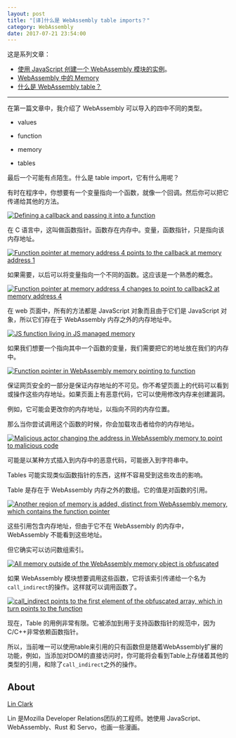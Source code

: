 ```yaml
---
layout: post
title: "[译]什么是 WebAssembly table imports？"
category: WebAssembly
date: 2017-07-21 23:54:00
---
```


这是系列文章：

* [使用 JavaScript 创建一个 WebAssembly 模块的实例](https://fanmingfei.com/posts/WebAssembly_Instance.html)。
* [WebAssembly 中的 Memory](https://fanmingfei.com/posts/WebAssembly_Memory.html)
* [什么是 WebAssembly table？](https://fanmingfei.com/posts/WebAssembly_Table.html)

***


在第一篇文章中，我介绍了 WebAssembly 可以导入的四中不同的类型。

*   values

*   function

*   memory

*   tables

最后一个可能有点陌生。什么是 table import，它有什么用呢？

有时在程序中，你想要有一个变量指向一个函数，就像一个回调。然后你可以把它传递给其他的方法。

[![Defining a callback and passing it into a function](http://p0.qhimg.com/t013f3283d610d13d62.png)](https://2r4s9p1yi1fa2jd7j43zph8r-wpengine.netdna-ssl.com/files/2017/07/03-01.png)

在 C 语言中，这叫做函数指针。函数存在内存中。变量，函数指针，只是指向该内存地址。

[![Function pointer at memory address 4 points to the callback at memory address 1](http://p0.qhimg.com/t01443ce0dad73dcbec.png)](https://2r4s9p1yi1fa2jd7j43zph8r-wpengine.netdna-ssl.com/files/2017/07/03-02.png)

如果需要，以后可以将变量指向一个不同的函数。这应该是一个熟悉的概念。

[![Function pointer at memory address 4 changes to point to callback2 at memory address 4](http://p0.qhimg.com/t015624ec75c5304983.png)](https://2r4s9p1yi1fa2jd7j43zph8r-wpengine.netdna-ssl.com/files/2017/07/03-03.png)

在 web 页面中，所有的方法都是 JavaScript 对象而且由于它们是 JavaScript 对象，所以它们存在于 WebAssembly 内存之外的内存地址中。

[![JS function living in JS managed memory](http://p0.qhimg.com/t018d5df01e553a649e.png)](https://2r4s9p1yi1fa2jd7j43zph8r-wpengine.netdna-ssl.com/files/2017/07/03-04.png)

如果我们想要一个指向其中一个函数的变量，我们需要把它的地址放在我们的内存中。

[![Function pointer in WebAssembly memory pointing to function](http://p0.qhimg.com/t01375e1e5405704164.png)](https://2r4s9p1yi1fa2jd7j43zph8r-wpengine.netdna-ssl.com/files/2017/07/03-05.png)

保证网页安全的一部分是保证内存地址的不可见。你不希望页面上的代码可以看到或操作这些内存地址。如果页面上有恶意代码，它可以使用修改内存来创建漏洞。

例如，它可能会更改你的内存地址，以指向不同的内存位置。

那么当你尝试调用这个函数的时候，你会加载攻击者给你的内存地址。

[![Malicious actor changing the address in WebAssembly memory to point to malicious code](http://p0.qhimg.com/t01a71d9f6cf5dcc633.png)](https://2r4s9p1yi1fa2jd7j43zph8r-wpengine.netdna-ssl.com/files/2017/07/03-06.png)

可能是以某种方式插入到内存中的恶意代码，可能嵌入到字符串中。

Tables 可能实现类似函数指针的东西，这样不容易受到这些攻击的影响。

Table 是存在于 WebAssembly 内存之外的数组。它的值是对函数的引用。

[![Another region of memory is added, distinct from WebAssembly memory, which contains the function pointer](http://p0.qhimg.com/t01a9163d03ad9b400b.png)](https://2r4s9p1yi1fa2jd7j43zph8r-wpengine.netdna-ssl.com/files/2017/07/03-07.png)

这些引用包含内存地址，但由于它不在 WebAssembly 的内存中，WebAssembly 不能看到这些地址。

但它确实可以访问数组索引。

[![All memory outside of the WebAssembly memory object is obfuscated](http://p0.qhimg.com/t0164f8cf596f6cb980.png)](https://2r4s9p1yi1fa2jd7j43zph8r-wpengine.netdna-ssl.com/files/2017/07/03-08.png)

如果 WebAssembly 模块想要调用这些函数，它将该索引传递给一个名为`call_indirect`的操作。这样就可以调用函数了。

[![call_indirect points to the first element of the obfuscated array, which in turn points to the function](http://p0.qhimg.com/t0125978a342d28a2f2.png)](https://2r4s9p1yi1fa2jd7j43zph8r-wpengine.netdna-ssl.com/files/2017/07/03-09.png)

现在，Table 的用例非常有限。它被添加到用于支持函数指针的规范中，因为C/C++非常依赖函数指针。

所以，当前唯一可以使用table来引用的只有函数但是随着WebAssembly扩展的功能，例如，当添加对DOM的直接访问时，你可能将会看到Table上存储着其他的类型的引用，和除了`call_indirect`之外的操作。

## About

[Lin Clark](http://code-cartoons.com)

Lin 是Mozilla Developer Relations团队的工程师。她使用 JavaScript、WebAssembly、Rust 和 Servo，也画一些漫画。